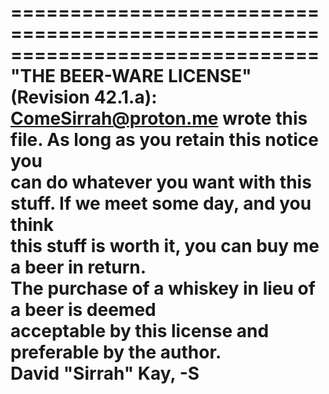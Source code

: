 ==============================================================================  
"THE BEER-WARE LICENSE" (Revision 42.1.a):  
ComeSirrah@proton.me wrote this file. As long as you retain this notice you  
can do whatever you want with this stuff. If we meet some day, and you think  
this stuff is worth it, you can buy me a beer in return.  
The purchase of a whiskey in lieu of a beer is deemed  
acceptable by this license and preferable by the author.  
David "Sirrah" Kay, -S  
==============================================================================
